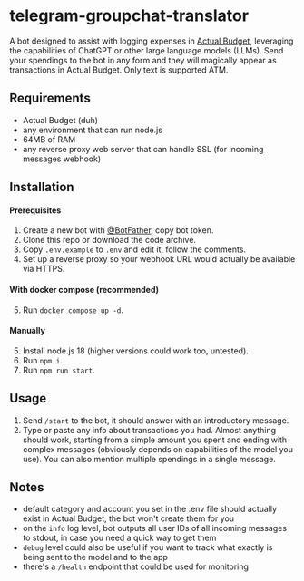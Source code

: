 # telegram-groupchat-translator
A bot designed to assist with logging expenses in [Actual Budget](https://actualbudget.org), leveraging the capabilities of ChatGPT or other large language models (LLMs). Send your spendings to the bot in any form and they will magically appear as transactions in Actual Budget. Only text is supported ATM.

## Requirements
 - Actual Budget (duh)
 - any environment that can run node.js
 - 64MB of RAM
 - any reverse proxy web server that can handle SSL (for incoming messages webhook)

## Installation
#### Prerequisites
1. Create a new bot with [@BotFather](https://t.me/BotFather), copy bot token.
2. Clone this repo or download the code archive.
3. Copy `.env.example` to `.env` and edit it, follow the comments.
4. Set up a reverse proxy so your webhook URL would actually be available via HTTPS.

#### With docker compose (recommended)
5. Run `docker compose up -d`.

#### Manually
5. Install node.js 18 (higher versions could work too, untested).
6. Run `npm i`.
7. Run `npm run start`.

## Usage
1. Send `/start` to the bot, it should answer with an introductory message.
2. Type or paste any info about transactions you had. Almost anything should work, starting from a simple amount you spent and ending with complex messages (obviously depends on capabilities of the model you use). You can also mention multiple spendings in a single message.

## Notes
 - default category and account you set in the .env file should actually exist in Actual Budget, the bot won't create them for you 
 - on the `info` log level, bot outputs all user IDs of all incoming messages to stdout, in case you need a quick way to get them
 - `debug` level could also be useful if you want to track what exactly is being sent to the model and to the app
 - there's a `/health` endpoint that could be used for monitoring